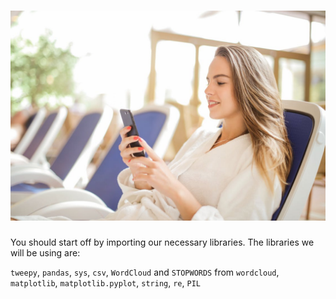 <!--title={Visualizing Tweets}-->

![img](./image/pic1.jfif)
=======

You should start off by importing our necessary libraries. The libraries we will be using are:

`tweepy`, `pandas`, `sys`, `csv`, `WordCloud` and `STOPWORDS` from `wordcloud`, `matplotlib`, `matplotlib.pyplot`, `string`, `re`, `PIL`

